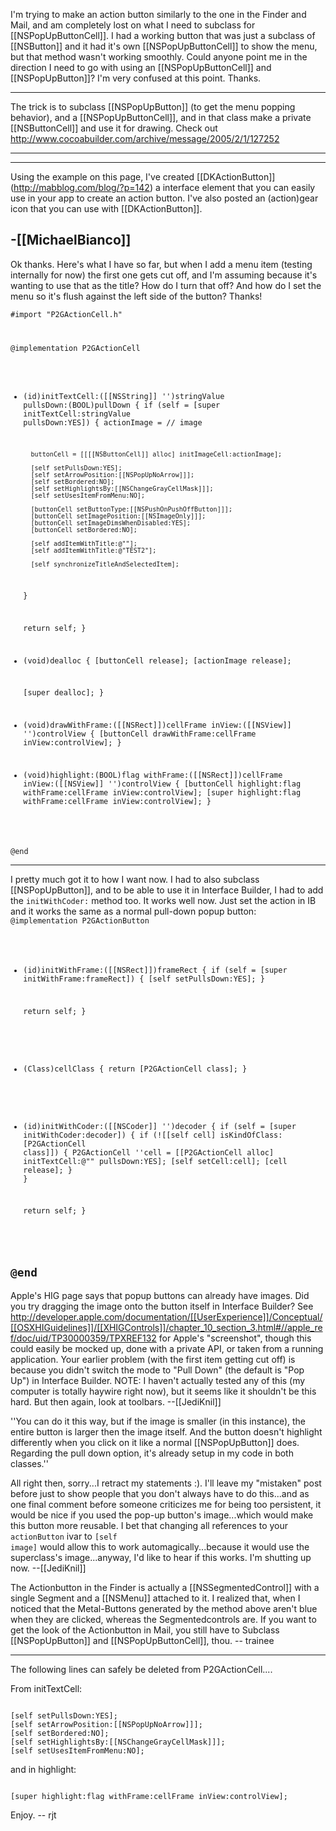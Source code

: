 I'm trying to make an action button similarly to the one in the Finder and Mail, and am completely lost on what I need to subclass for [[NSPopUpButtonCell]]. I had a working button that was just a subclass of [[NSButton]] and it had it's own [[NSPopUpButtonCell]] to show the menu, but that method wasn't working smoothly. Could anyone point me in the direction I need to go with using an [[NSPopUpButtonCell]] and [[NSPopUpButton]]? I'm very confused at this point. Thanks.

----

The trick is to subclass [[NSPopUpButton]] (to get the menu popping behavior), and a [[NSPopUpButtonCell]], and in that class make a private [[NSButtonCell]] and use it for drawing.  Check out http://www.cocoabuilder.com/archive/message/2005/2/1/127252

----

----
Using the example on this page, I've created [[DKActionButton]] (http://mabblog.com/blog/?p=142) a interface element that you can easily use in your app to create an action button. I've also posted an (action)gear icon that you can use with [[DKActionButton]].

-[[MichaelBianco]]
----

Ok thanks. Here's what I have so far, but when I add a menu item (testing internally for now) the first one gets cut off, and I'm assuming because it's wanting to use that as the title? How do I turn that off? And how do I set the menu so it's flush against the left side of the button? Thanks!

<code>#import "P2GActionCell.h"

@implementation P2GActionCell

- (id)initTextCell:([[NSString]] '')stringValue pullsDown:(BOOL)pullDown
{
	if (self = [super initTextCell:stringValue pullsDown:YES])
	{
		actionImage = // image
		
		buttonCell = [[[[NSButtonCell]] alloc] initImageCell:actionImage];
		
		[self setPullsDown:YES];
		[self setArrowPosition:[[NSPopUpNoArrow]]];
		[self setBordered:NO];
		[self setHighlightsBy:[[NSChangeGrayCellMask]]];
		[self setUsesItemFromMenu:NO];
		
		[buttonCell setButtonType:[[NSPushOnPushOffButton]]];
		[buttonCell setImagePosition:[[NSImageOnly]]];
		[buttonCell setImageDimsWhenDisabled:YES];
		[buttonCell setBordered:NO];
		
		[self addItemWithTitle:@""];
		[self addItemWithTitle:@"TEST2"];
		
		[self synchronizeTitleAndSelectedItem];
	}
	
	return self;
}

- (void)dealloc
{
	[buttonCell release];
	[actionImage release];
	
	[super dealloc];
}

- (void)drawWithFrame:([[NSRect]])cellFrame inView:([[NSView]] '')controlView
{
	[buttonCell drawWithFrame:cellFrame inView:controlView];
}

- (void)highlight:(BOOL)flag withFrame:([[NSRect]])cellFrame inView:([[NSView]] '')controlView
{
	[buttonCell highlight:flag withFrame:cellFrame inView:controlView];
	[super highlight:flag withFrame:cellFrame inView:controlView];
}

@end</code>

----

I pretty much got it to how I want now. I had to also subclass [[NSPopUpButton]], and to be able to use it in Interface Builder, I had to add the <code>initWithCoder:</code> method too. It works well now. Just set the action in IB and it works the same as a normal pull-down popup button:
<code>
@implementation P2GActionButton

- (id)initWithFrame:([[NSRect]])frameRect
{
	if (self = [super initWithFrame:frameRect])
	{
		[self setPullsDown:YES];
	}
	
	return self;
}

+ (Class)cellClass
{
	return [P2GActionCell class];
}

- (id)initWithCoder:([[NSCoder]] '')decoder
{
	if (self = [super initWithCoder:decoder])
	{
		if (![[self cell] isKindOfClass:[P2GActionCell class]])
		{
			P2GActionCell ''cell = [[P2GActionCell alloc] initTextCell:@"" pullsDown:YES];
			[self setCell:cell];
			[cell release];
		}
	}

	return self;
}

@end</code>
----
Apple's HIG page says that popup buttons can already have images. Did you try dragging the image onto the button itself in Interface Builder? See http://developer.apple.com/documentation/[[UserExperience]]/Conceptual/[[OSXHIGuidelines]]/[[XHIGControls]]/chapter_10_section_3.html#//apple_ref/doc/uid/TP30000359/TPXREF132 for Apple's "screenshot", though this could easily be mocked up, done with a private API, or taken from a running application. Your earlier problem (with the first item getting cut off) is because you didn't switch the mode to "Pull Down" (the default is "Pop Up") in Interface Builder. NOTE: I haven't actually tested any of this (my computer is totally haywire right now), but it seems like it shouldn't be this hard. But then again, look at toolbars. --[[JediKnil]]

''You can do it this way, but if the image is smaller (in this instance), the entire button is larger then the image itself. And the button doesn't highlight differently when you click on it like a normal [[NSPopUpButton]] does. Regarding the pull down option, it's already setup in my code in both classes.''

All right then, sorry...I retract my statements :). I'll leave my "mistaken" post before just to show people that you don't always have to do this...and as one final comment before someone criticizes me for being too persistent, it would be nice if you used the pop-up button's image...which would make this button more reusable. I bet that changing all references to your <code>actionButton</code> ivar to <code>[self image]</code> would allow this to work automagically...because it would use the superclass's image...anyway, I'd like to hear if this works. I'm shutting up now. --[[JediKnil]]

The Actionbutton in the Finder is actually a [[NSSegmentedControl]] with a single Segment and a [[NSMenu]] attached to it. I realized that, when I noticed that the Metal-Buttons generated by the method above aren't blue when they are clicked, whereas the Segmentedcontrols are. If you want to get the look of the Actionbutton in Mail, you still have to Subclass [[NSPopUpButton]] and [[NSPopUpButtonCell]], thou.    -- trainee

----

The following lines can safely be deleted from P2GActionCell....

From initTextCell:

<code>
[self setPullsDown:YES];
[self setArrowPosition:[[NSPopUpNoArrow]]];
[self setBordered:NO];
[self setHighlightsBy:[[NSChangeGrayCellMask]]];
[self setUsesItemFromMenu:NO];
</code>

and in highlight:

<code>
[super highlight:flag withFrame:cellFrame inView:controlView];
</code>

Enjoy. -- rjt